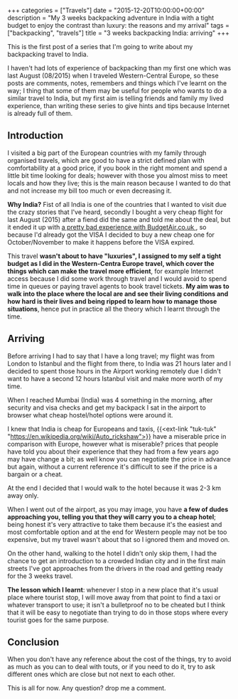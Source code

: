 +++
categories = ["Travels"]
date = "2015-12-20T10:00:00+00:00"
description = "My 3 weeks backpacking adventure in India with a tight budget to enjoy the contrast than luxury: the reasons and my arrival"
tags = ["backpacking", "travels"]
title = "3 weeks backpacking India: arriving"
+++

This is the first post of a series that I'm going to write about my backpacking travel to India.

I haven't had lots of experience of backpacking than my first one which was last August (08/2015) when I traveled Western-Central Europe, so these posts are comments, notes, remembers and things which I've learnt on the way; I thing that some of them may be useful for people who wants to do a similar travel to India, but my first aim is telling friends and family my lived experience, than writing these series to give hints and tips because Internet is already full of them.

## Introduction

I visited a big part of the European countries with my family through organised travels, which are good to have a strict defined plan with comfortability at a good price, if you book in the right moment and spend a little bit time looking for deals; however with those you almost miss to meet locals and how they live; this is the main reason because I wanted to do that and not increase my bill too much or even decreasing it.

__Why India?__ Fist of all India is one of the countries that I wanted to visit due the crazy stories that I've heard, secondly I bought a very cheap flight for last August (2015) after a fiend did the same and told me about the deal, but it ended it up with [a pretty bad experience with BudgetAir.co.uk ](https://www.trustpilot.com/review/budgetair.co.uk/55cb49990000ff0002fe89ac), so because I'd already got the VISA I decided to buy a new cheap one for October/November to make it happens before the VISA expired.

This travel __wasn't about to have "luxuries", I assigned to my self a tight budget as I did in the Western-Centra Europe travel, which cover the things which can make the travel more efficient__, for example Internet access because I did some work through travel and I would avoid to spend time in queues or paying travel agents to book travel tickets. __My aim was to walk into the place where the local are and see their living conditions and how hard is their lives and being ripped to learn how to manage those situations__, hence put in practice all the theory which I learnt through the time.


## Arriving

Before arriving I had to say that I have a long travel; my flight was from London to Istanbul and the flight from there, to India was 21 hours later and I decided to spent those hours in the Airport working remotely due I didn't want to have a second 12 hours Istanbul visit and make more worth of my time.

When I reached Mumbai (India) was 4 something in the morning, after security and visa checks and get my backpack I sat in the airport to browser what cheap hostel/hotel options were around it.

I knew that India is cheap for Europeans and taxis, {{<ext-link "tuk-tuk" "https://en.wikipedia.org/wiki/Auto_rickshaw">}} have a miserable price in comparison with Europe, however what is miserable? prices that people have told you about their experience that they had from a few years ago may have change a bit; as well know you can negotiate the price in advance but again, without a current reference it's difficult to see if the price is a bargain or a cheat.

At the end I decided that I would walk to the hotel because it was 2-3 km away only.

When I went out of the airport, as you may image, you have __a few of dudes approaching you, telling you that they will carry you to a cheap hotel__; being honest it's very attractive to take them because it's the easiest and most comfortable option and at the end for Western people may not be too expensive, but my travel wasn't about that so I ignored them and moved on.

On the other hand, walking to the hotel I didn't only skip them, I had the chance to get an introduction to a crowded Indian city and in the first main streets I've got approaches from the drivers in the road and getting ready for the 3 weeks travel.

__The lesson which I learnt__: whenever I stop in a new place that it's usual place where tourist stop, I will move away from that point to find a taxi or whatever transport to use; it isn't a bulletproof no to be cheated but I think that it will be easy to negotiate than trying to do in those stops where every tourist goes for the same purpose.

## Conclusion

When you don't have any reference about the cost of the things, try to avoid as much as you can to deal with touts, or if you need to do it, try to ask different ones which are close but not next to each other.

This is all for now.
Any question? drop me a comment.
